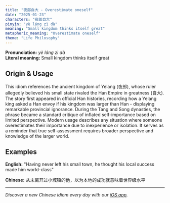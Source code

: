 ```yaml
---
title: "夜郎自大 - Overestimate oneself"
date: "2025-01-23"
characters: "夜郎自大"
pinyin: "yè láng zì dà"
meaning: "Small kingdom thinks itself great"
metaphoric_meaning: "Overestimate oneself"
theme: "Life Philosophy"
---
```


**Pronunciation:** *yè láng zì dà*  
**Literal meaning:** Small kingdom thinks itself great

## Origin & Usage

This idiom references the ancient kingdom of Yelang (夜郎), whose ruler allegedly believed his small state rivaled the Han Empire in greatness (自大). The story first appeared in official Han histories, recording how a Yelang king asked a Han envoy if his kingdom was larger than Han - displaying remarkable provincial ignorance. During the Tang and Song dynasties, the phrase became a standard critique of inflated self-importance based on limited perspective. Modern usage describes any situation where someone overestimates their importance due to inexperience or isolation. It serves as a reminder that true self-assessment requires broader perspective and knowledge of the larger world.

## Examples

**English:** "Having never left his small town, he thought his local success made him world-class"

**Chinese:** 从未离开过小城镇的他，以为本地的成功就意味着世界级水平

---

*Discover a new Chinese idiom every day with our [iOS app](https://apps.apple.com/us/app/daily-chinese-idioms/id6740611324).*
